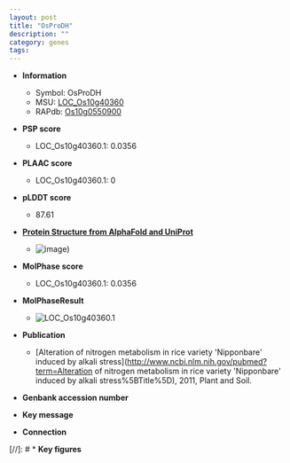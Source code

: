 ```yaml
---
layout: post
title: "OsProDH"
description: ""
category: genes
tags: 
---
```


* **Information**  
    + Symbol: OsProDH  
    + MSU: [LOC_Os10g40360](http://rice.plantbiology.msu.edu/cgi-bin/ORF_infopage.cgi?orf=LOC_Os10g40360)  
    + RAPdb: [Os10g0550900](http://rapdb.dna.affrc.go.jp/viewer/gbrowse_details/irgsp1?name=Os10g0550900)  

* **PSP score**  
    + LOC_Os10g40360.1: 0.0356 

* **PLAAC score**  
    + LOC_Os10g40360.1: 0 

* **pLDDT score**
    + 87.61

* **[Protein Structure from AlphaFold and UniProt](https://www.uniprot.org/uniprotkb/Q336U3/entry#structure)**
    + ![image](https://ricepsp.github.io/images/Q3/AF-Q336U3-F1.png))

* **MolPhase score**
    + LOC_Os10g40360.1: 0.0356

* **MolPhaseResult**
    + ![LOC_Os10g40360.1](https://ricepsp.github.io/pictures/LOC_Os10g/LOC_Os10g40360.1.png)

* **Publication**  
    + [Alteration of nitrogen metabolism in rice variety 'Nipponbare' induced by alkali stress](http://www.ncbi.nlm.nih.gov/pubmed?term=Alteration of nitrogen metabolism in rice variety 'Nipponbare' induced by alkali stress%5BTitle%5D), 2011, Plant and Soil.

* **Genbank accession number**  

* **Key message**  

* **Connection**  

[//]: # * **Key figures**  


